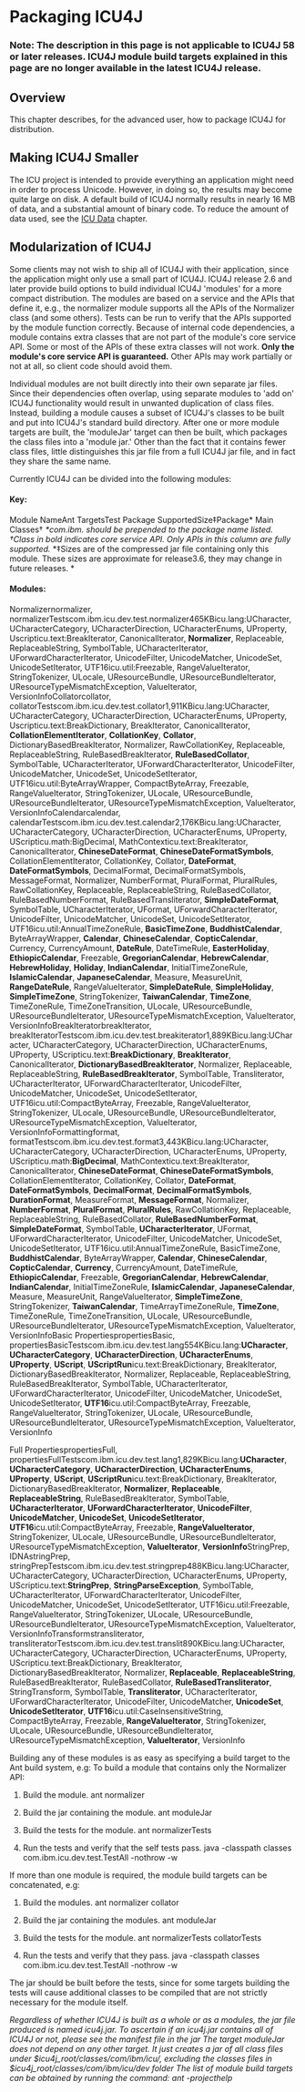 # Packaging ICU4J

### Note: The description in this page is not applicable to ICU4J 58 or later releases. ICU4J module build targets explained in this page are no longer available in the latest ICU4J release.

## Overview

This chapter describes, for the advanced user, how to package ICU4J for
distribution.

## Making ICU4J Smaller

The ICU project is intended to provide everything an application might need in
order to process Unicode. However, in doing so, the results may become quite
large on disk. A default build of ICU4J normally results in nearly 16 MB of
data, and a substantial amount of binary code. To reduce the amount of data
used, see the [ICU Data](icudata.md) chapter.

## Modularization of ICU4J

Some clients may not wish to ship all of ICU4J with their application, since the
application might only use a small part of ICU4J. ICU4J release 2.6 and later
provide build options to build individual ICU4J 'modules' for a more compact
distribution. The modules are based on a service and the APIs that define it,
e.g., the normalizer module supports all the APIs of the Normalizer class (and
some others). Tests can be run to verify that the APIs supported by the module
function correctly. Because of internal code dependencies, a module contains
extra classes that are not part of the module's core service API. Some or most
of the APIs of these extra classes will not work. **Only the module's core
service API is guaranteed.** Other APIs may work partially or not at all, so
client code should avoid them.

Individual modules are not built directly into their own separate jar files.
Since their dependencies often overlap, using separate modules to 'add on' ICU4J
functionality would result in unwanted duplication of class files. Instead,
building a module causes a subset of ICU4J's classes to be built and put into
ICU4J's standard build directory. After one or more module targets are built,
the 'moduleJar' target can then be built, which packages the class files into a
'module jar.' Other than the fact that it contains fewer class files, little
distinguishes this jar file from a full ICU4J jar file, and in fact they share
the same name.

Currently ICU4J can be divided into the following modules:

#### Key:

Module NameAnt TargetsTest Package SupportedSize‡Package\* Main Classes†
*\*com.ibm. should be prepended to the package name listed.*
*†Class in bold indicates core service API. Only APIs in this column are fully
supported.*
*‡Sizes are of the compressed jar file containing only this module. These sizes
are approximate for release3.6, they may change in future releases. *

#### Modules:

Normalizernormalizer,
normalizerTestscom.ibm.icu.dev.test.normalizer465KBicu.lang:UCharacter,
UCharacterCategory, UCharacterDirection, UCharacterEnums, UProperty,
Uscripticu.text:BreakIterator, CanonicalIterator, **Normalizer**, Replaceable,
ReplaceableString, SymbolTable, UCharacterIterator, UForwardCharacterIterator,
UnicodeFilter, UnicodeMatcher, UnicodeSet, UnicodeSetIterator,
UTF16icu.util:Freezable, RangeValueIterator, StringTokenizer, ULocale,
UResourceBundle, UResourceBundleIterator, UResourceTypeMismatchException,
ValueIterator, VersionInfoCollatorcollator,
collatorTestscom.ibm.icu.dev.test.collator1,911KBicu.lang:UCharacter,
UCharacterCategory, UCharacterDirection, UCharacterEnums, UProperty,
Uscripticu.text:BreakDictionary, BreakIterator, CanonicalIterator,
**CollationElementIterator**, **CollationKey**, **Collator**,
DictionaryBasedBreakIterator, Normalizer, RawCollationKey, Replaceable,
ReplaceableString, RuleBasedBreakIterator, **RuleBasedCollator**, SymbolTable,
UCharacterIterator, UForwardCharacterIterator, UnicodeFilter, UnicodeMatcher,
UnicodeSet, UnicodeSetIterator, UTF16icu.util:ByteArrayWrapper,
CompactByteArray, Freezable, RangeValueIterator, StringTokenizer, ULocale,
UResourceBundle, UResourceBundleIterator, UResourceTypeMismatchException,
ValueIterator, VersionInfoCalendarcalendar,
calendarTestscom.ibm.icu.dev.test.calendar2,176KBicu.lang:UCharacter,
UCharacterCategory, UCharacterDirection, UCharacterEnums, UProperty,
UScripticu.math:BigDecimal, MathContexticu.text:BreakIterator,
CanonicalIterator, **ChineseDateFormat**, **ChineseDateFormatSymbols**,
CollationElementIterator, CollationKey, Collator, **DateFormat**,
**DateFormatSymbols**, DecimalFormat, DecimalFormatSymbols, MessageFormat,
Normalizer, NumberFormat, PluralFormat, PluralRules, RawCollationKey,
Replaceable, ReplaceableString, RuleBasedCollator, RuleBasedNumberFormat,
RuleBasedTransliterator, **SimpleDateFormat**, SymbolTable, UCharacterIterator,
UFormat, UForwardCharacterIterator, UnicodeFilter, UnicodeMatcher, UnicodeSet,
UnicodeSetIterator, UTF16icu.util:AnnualTimeZoneRule, **BasicTimeZone**,
**BuddhistCalendar**, ByteArrayWrapper, **Calendar**, **ChineseCalendar**,
**CopticCalendar**, Currency, CurrencyAmount, **DateRule**, DateTimeRule,
**EasterHoliday**, **EthiopicCalendar**, Freezable, **GregorianCalendar**,
**HebrewCalendar**, **HebrewHoliday**, **Holiday**, **IndianCalendar**,
InitialTimeZoneRule, **IslamicCalendar**, **JapaneseCalendar**, Measure,
MeasureUnit, **RangeDateRule**, RangeValueIterator, **SimpleDateRule**,
**SimpleHoliday**, **SimpleTimeZone**, StringTokenizer, **TaiwanCalendar**,
**TimeZone**, TimeZoneRule, TimeZoneTransition, ULocale, UResourceBundle,
UResourceBundleIterator, UResourceTypeMismatchException, ValueIterator,
VersionInfoBreakIteratorbreakIterator,
breakIteratorTestscom.ibm.icu.dev.test.breakiterator1,889KBicu.lang:UCharacter,
UCharacterCategory, UCharacterDirection, UCharacterEnums, UProperty,
UScripticu.text:**BreakDictionary**, **BreakIterator**, CanonicalIterator,
**DictionaryBasedBreakIterator**, Normalizer, Replaceable, ReplaceableString,
**RuleBasedBreakIterator**, SymbolTable, Transliterator, UCharacterIterator,
UForwardCharacterIterator, UnicodeFilter, UnicodeMatcher, UnicodeSet,
UnicodeSetIterator, UTF16icu.util:CompactByteArray, Freezable,
RangeValueIterator, StringTokenizer, ULocale, UResourceBundle,
UResourceBundleIterator, UResourceTypeMismatchException, ValueIterator,
VersionInfoFormattingformat,
formatTestscom.ibm.icu.dev.test.format3,443KBicu.lang:UCharacter,
UCharacterCategory, UCharacterDirection, UCharacterEnums, UProperty,
UScripticu.math:**BigDecimal**, MathContexticu.text:BreakIterator,
CanonicalIterator, **ChineseDateFormat**, **ChineseDateFormatSymbols**,
CollationElementIterator, CollationKey, Collator, **DateFormat**,
**DateFormatSymbols**, **DecimalFormat**, **DecimalFormatSymbols**,
**DurationFormat**, MeasureFormat, **MessageFormat**, Normalizer,
**NumberFormat**, **PluralFormat**, **PluralRules**, RawCollationKey,
Replaceable, ReplaceableString, RuleBasedCollator, **RuleBasedNumberFormat**,
**SimpleDateFormat**, SymbolTable, **UCharacterIterator**, UFormat,
UForwardCharacterIterator, UnicodeFilter, UnicodeMatcher, UnicodeSet,
UnicodeSetIterator, UTF16icu.util:AnnualTimeZoneRule, BasicTimeZone,
**BuddhistCalendar**, ByteArrayWrapper, **Calendar**, **ChineseCalendar**,
**CopticCalendar**, **Currency**, CurrencyAmount, DateTimeRule,
**EthiopicCalendar**, Freezable, **GregorianCalendar**, **HebrewCalendar**,
**IndianCalendar**, InitialTimeZoneRule, **IslamicCalendar**,
**JapaneseCalendar**, Measure, MeasureUnit, RangeValueIterator,
**SimpleTimeZone**, StringTokenizer, **TaiwanCalendar**, TimeArrayTimeZoneRule,
**TimeZone**, TimeZoneRule, TimeZoneTransition, ULocale, UResourceBundle,
UResourceBundleIterator, UResourceTypeMismatchException, ValueIterator,
VersionInfoBasic PropertiespropertiesBasic,
propertiesBasicTestscom.ibm.icu.dev.test.lang554KBicu.lang:**UCharacter**,
**UCharacterCategory**, **UCharacterDirection**, **UCharacterEnums**,
**UProperty**, **UScript**, **UScriptRun**icu.text:BreakDictionary,
BreakIterator, DictionaryBasedBreakIterator, Normalizer, Replaceable,
ReplaceableString, RuleBasedBreakIterator, SymbolTable, UCharacterIterator,
UForwardCharacterIterator, UnicodeFilter, UnicodeMatcher, UnicodeSet,
UnicodeSetIterator, **UTF16**icu.util:CompactByteArray, Freezable,
RangeValueIterator, StringTokenizer, ULocale, UResourceBundle,
UResourceBundleIterator, UResourceTypeMismatchException, ValueIterator,
VersionInfo

Full PropertiespropertiesFull,
propertiesFullTestscom.ibm.icu.dev.test.lang1,829KBicu.lang:**UCharacter**,
**UCharacterCategory**, **UCharacterDirection**, **UCharacterEnums**,
**UProperty**, **UScript**, **UScriptRun**icu.text:BreakDictionary,
BreakIterator, DictionaryBasedBreakIterator, **Normalizer**, **Replaceable**,
**ReplaceableString**, RuleBasedBreakIterator, SymbolTable,
**UCharacterIterator**, **UForwardCharacterIterator**, **UnicodeFilter**,
**UnicodeMatcher**, **UnicodeSet**, **UnicodeSetIterator**,
**UTF16**icu.util:CompactByteArray, Freezable, **RangeValueIterator**,
StringTokenizer, ULocale, UResourceBundle, UResourceBundleIterator,
UResourceTypeMismatchException, **ValueIterator**, **VersionInfo**StringPrep,
IDNAstringPrep,
stringPrepTestscom.ibm.icu.dev.test.stringprep488KBicu.lang:UCharacter,
UCharacterCategory, UCharacterDirection, UCharacterEnums, UProperty,
UScripticu.text:**StringPrep**, **StringParseException**, SymbolTable,
UCharacterIterator, UForwardCharacterIterator, UnicodeFilter, UnicodeMatcher,
UnicodeSet, UnicodeSetIterator, UTF16icu.util:Freezable, RangeValueIterator,
StringTokenizer, ULocale, UResourceBundle, UResourceBundleIterator,
UResourceTypeMismatchException, ValueIterator,
VersionInfoTransformstransliterator,
transliteratorTestscom.ibm.icu.dev.test.translit890KBicu.lang:UCharacter,
UCharacterCategory, UCharacterDirection, UCharacterEnums, UProperty,
UScripticu.text:BreakDictionary, BreakIterator, DictionaryBasedBreakIterator,
Normalizer, **Replaceable**, **ReplaceableString**, RuleBasedBreakIterator,
RuleBasedCollator, **RuleBasedTransliterator**, StringTransform, SymbolTable,
**Transliterator**, UCharacterIterator, UForwardCharacterIterator,
UnicodeFilter, UnicodeMatcher, **UnicodeSet**, **UnicodeSetIterator**,
**UTF16**icu.util:CaseInsensitiveString, CompactByteArray, Freezable,
**RangeValueIterator**, StringTokenizer, ULocale, UResourceBundle,
UResourceBundleIterator, UResourceTypeMismatchException, **ValueIterator**,
VersionInfo

Building any of these modules is as easy as specifying a build target to the Ant
build system, e.g:
To build a module that contains only the Normalizer API:

1.  Build the module.
    ant normalizer

2.  Build the jar containing the module.
    ant moduleJar

3.  Build the tests for the module.
    ant normalizerTests

4.  Run the tests and verify that the self tests pass.
    java -classpath classes com.ibm.icu.dev.test.TestAll -nothrow -w

If more than one module is required, the module build targets can be
concatenated, e.g:

1.  Build the modules.
    ant normalizer collator

2.  Build the jar containing the modules.
    ant moduleJar

3.  Build the tests for the module.
    ant normalizerTests collatorTests

4.  Run the tests and verify that they pass.
    java -classpath classes com.ibm.icu.dev.test.TestAll -nothrow -w

The jar should be built before the tests, since for some targets building the
tests will cause additional classes to be compiled that are not strictly
necessary for the module itself.

*Regardless of whether ICU4J is built as a whole or as a modules, the jar file
produced is named icu4j.jar.*
*To ascertain if an icu4j.jar contains all of ICU4J or not, please see the
manifest file in the jar*
*The target moduleJar does not depend on any other target. It just creates a jar
of all class files under $icu4j_root/classes/com/ibm/icu/, excluding the classes
files in $icu4j_root/classes/com/ibm/icu/dev folder*
*The list of module build targets can be obtained by running the command: ant
-projecthelp*
